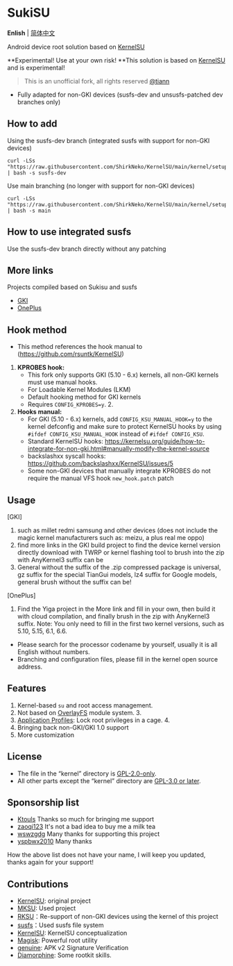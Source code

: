 # SukiSU

**Enlish** | [简体中文](README.md)


Android device root solution based on [KernelSU](https://github.com/KernelSU/KernelSU)

**Experimental! Use at your own risk! **This solution is based on [KernelSU]() and is experimental!

>
> This is an unofficial fork, all rights reserved [@tiann](https://github.com/tiann)
>

- Fully adapted for non-GKI devices (susfs-dev and unsusfs-patched dev branches only)

## How to add

Using the susfs-dev branch (integrated susfs with support for non-GKI devices)
```
curl -LSs "https://raw.githubusercontent.com/ShirkNeko/KernelSU/main/kernel/setup.sh" | bash -s susfs-dev
```

Use main branching (no longer with support for non-GKI devices)
```
curl -LSs "https://raw.githubusercontent.com/ShirkNeko/KernelSU/main/kernel/setup.sh" | bash -s main
```

## How to use integrated susfs

Use the susfs-dev branch directly without any patching


## More links
Projects compiled based on Sukisu and susfs
- [GKI](https://github.com/ShirkNeko/GKI_KernelSU_SUSFS) 
- [OnePlus](https://github.com/ShirkNeko/Action_OnePlus_MKSU_SUSFS)

## Hook method
- This method references the hook manual to (https://github.com/rsuntk/KernelSU)

1. **KPROBES hook:**
    - This fork only supports GKI (5.10 - 6.x) kernels, all non-GKI kernels must use manual hooks.
    - For Loadable Kernel Modules (LKM)
    - Default hooking method for GKI kernels
    - Requires `CONFIG_KPROBES=y`. 2.
2. **Hooks manual:**
    - For GKI (5.10 - 6.x) kernels, add `CONFIG_KSU_MANUAL_HOOK=y` to the kernel defconfig and make sure to protect KernelSU hooks by using `#ifdef CONFIG_KSU_MANUAL_HOOK` instead of `#ifdef CONFIG_KSU`.
    - Standard KernelSU hooks: https://kernelsu.org/guide/how-to-integrate-for-non-gki.html#manually-modify-the-kernel-source
    - backslashxx syscall hooks: https://github.com/backslashxx/KernelSU/issues/5
    - Some non-GKI devices that manually integrate KPROBES do not require the manual VFS hook `new_hook.patch` patch


## Usage
[GKI]
1. such as millet redmi samsung and other devices (does not include the magic kernel manufacturers such as: meizu, a plus real me oppo)
2. find more links in the GKI build project to find the device kernel version directly download with TWRP or kernel flashing tool to brush into the zip with AnyKernel3 suffix can be
3. General without the suffix of the .zip compressed package is universal, gz suffix for the special TianGui models, lz4 suffix for Google models, general brush without the suffix can be!

[OnePlus]
1. Find the Yiga project in the More link and fill in your own, then build it with cloud compilation, and finally brush in the zip with AnyKernel3 suffix.
Note: You only need to fill in the first two kernel versions, such as 5.10, 5.15, 6.1, 6.6.
- Please search for the processor codename by yourself, usually it is all English without numbers.
- Branching and configuration files, please fill in the kernel open source address.



## Features

1. Kernel-based `su` and root access management.
2. Not based on [OverlayFS](https://en.wikipedia.org/wiki/OverlayFS) module system. 3.
3. [Application Profiles](https://kernelsu.org/guide/app-profile.html): Lock root privileges in a cage. 4.
4. Bringing back non-GKI/GKI 1.0 support
5. More customization



## License

- The file in the “kernel” directory is [GPL-2.0-only](https://www.gnu.org/licenses/old-licenses/gpl-2.0.en.html).
- All other parts except the “kernel” directory are [GPL-3.0 or later](https://www.gnu.org/licenses/gpl-3.0.html).

## Sponsorship list
- [Ktouls](https://github.com/Ktouls) Thanks so much for bringing me support
- [zaoqi123](https://github.com/zaoqi123) It's not a bad idea to buy me a milk tea
- [wswzgdg](https://github.com/wswzgdg) Many thanks for supporting this project
- [yspbwx2010](https://github.com/yspbwx2010) Many thanks




How the above list does not have your name, I will keep you updated, thanks again for your support!

## Contributions

- [KernelSU](https://github.com/tiann/KernelSU): original project
- [MKSU](https://github.com/5ec1cff/KernelSU): Used project
- [RKSU](https://github.com/rsuntk/KernelsU)：Re-support of non-GKI devices using the kernel of this project
- [susfs](https://gitlab.com/simonpunk/susfs4ksu)：Used susfs file system
- [KernelSU](https://git.zx2c4.com/kernel-assisted-superuser/about/): KernelSU conceptualization
- [Magisk](https://github.com/topjohnwu/Magisk): Powerful root utility
- [genuine](https://github.com/brevent/genuine/): APK v2 Signature Verification
- [Diamorphine](https://github.com/m0nad/Diamorphine): Some rootkit skills.
